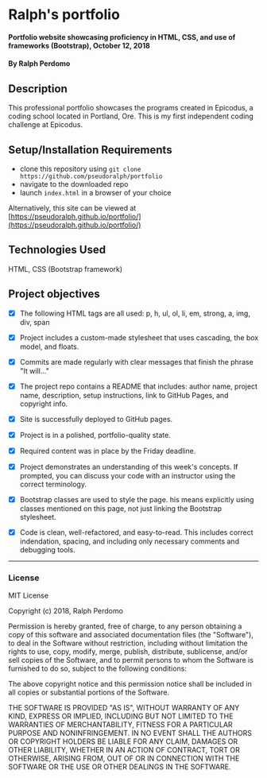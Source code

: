 # Ralph's portfolio

#### Portfolio website showcasing proficiency in HTML, CSS, and use of frameworks (Bootstrap), October 12, 2018

#### By Ralph Perdomo

## Description

This professional portfolio showcases the programs created in Epicodus, a coding school located in Portland, Ore. This is my first independent coding challenge at Epicodus.

## Setup/Installation Requirements

* clone this repository using `git clone https://github.com/pseudoralph/portfolio`
* navigate to the downloaded repo
* launch `index.html` in a browser of your choice

Alternatively, this site can be viewed at [https://pseudoralph.github.io/portfolio/](https://pseudoralph.github.io/portfolio/)

## Technologies Used

HTML, CSS (Bootstrap framework)

## Project objectives

- [x] The following HTML tags are all used: p, h, ul, ol, li, em, strong, a, img, div, span

- [x] Project includes a custom-made stylesheet that uses cascading, the box model, and floats.

- [x] Commits are made regularly with clear messages that finish the phrase "It will…"

- [x] The project repo contains a README that includes: author name, project name, description, setup instructions, link to GitHub Pages, and copyright info.

- [x] Site is successfully deployed to GitHub pages.

- [x] Project is in a polished, portfolio-quality state.

- [x] Required content was in place by the Friday deadline.

- [x] Project demonstrates an understanding of this week's concepts. If prompted, you can discuss your code with an instructor using the correct terminology.

- [x] Bootstrap classes are used to style the page. his means explicitly using classes mentioned on this page, not just linking the Bootstrap stylesheet.

- [x] Code is clean, well-refactored, and easy-to-read. This includes correct indendation, spacing, and including only necessary comments and debugging tools.

---

### License

MIT License

Copyright (c) 2018, Ralph Perdomo

Permission is hereby granted, free of charge, to any person obtaining a copy
of this software and associated documentation files (the "Software"), to deal
in the Software without restriction, including without limitation the rights
to use, copy, modify, merge, publish, distribute, sublicense, and/or sell
copies of the Software, and to permit persons to whom the Software is
furnished to do so, subject to the following conditions:

The above copyright notice and this permission notice shall be included in all
copies or substantial portions of the Software.

THE SOFTWARE IS PROVIDED "AS IS", WITHOUT WARRANTY OF ANY KIND, EXPRESS OR
IMPLIED, INCLUDING BUT NOT LIMITED TO THE WARRANTIES OF MERCHANTABILITY,
FITNESS FOR A PARTICULAR PURPOSE AND NONINFRINGEMENT. IN NO EVENT SHALL THE
AUTHORS OR COPYRIGHT HOLDERS BE LIABLE FOR ANY CLAIM, DAMAGES OR OTHER
LIABILITY, WHETHER IN AN ACTION OF CONTRACT, TORT OR OTHERWISE, ARISING FROM,
OUT OF OR IN CONNECTION WITH THE SOFTWARE OR THE USE OR OTHER DEALINGS IN THE
SOFTWARE.
